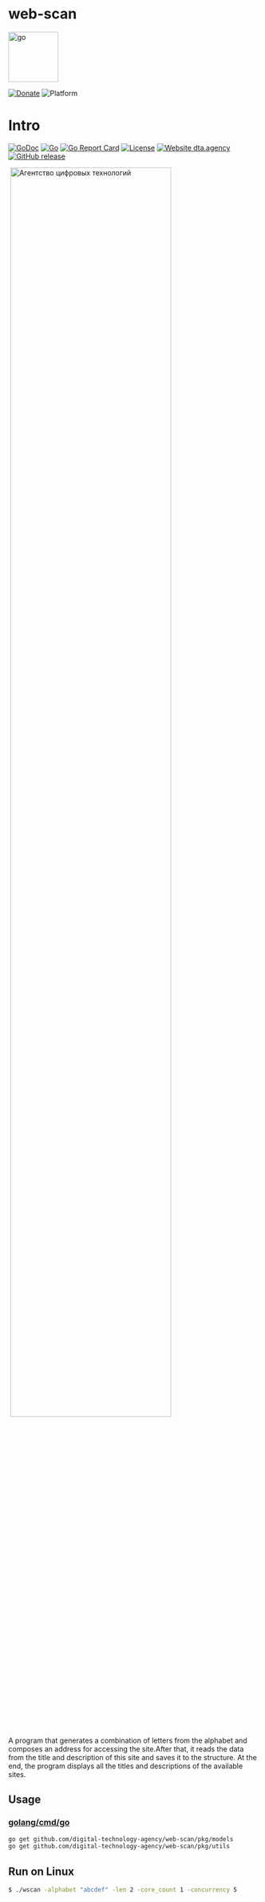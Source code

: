 # web-scan

<p><img src="https://rawcdn.githack.com/devicons/devicon/9c6bfdb9783cdfe1018666ed76adcfd3eab6fad6/icons/go/go-original.svg" alt="go" width="100" height="100"/></p>

[![Donate](https://img.shields.io/badge/Donat-For%20project-yellow)](https://www.donationalerts.com/r/dta_agency)
![Platform](https://img.shields.io/badge/platform-win%20%7C%20mac%20%7C%20linux-blue)
# Intro
[![GoDoc](https://godoc.org/github.com/digital-technology-agency/web-scan?status.svg)](https://godoc.org/github.com/digital-technology-agency/web-scan)
[![Go](https://github.com/digital-technology-agency/web-scan/actions/workflows/go.yml/badge.svg)](https://github.com/digital-technology-agency/web-scan/actions/workflows/go.yml)
[![Go Report Card](https://goreportcard.com/badge/github.com/digital-technology-agency/web-scan)](https://goreportcard.com/report/github.com/digital-technology-agency/web-scan)
[![License](http://img.shields.io/badge/Licence-MIT-brightgreen.svg)](LICENSE)
[![Website dta.agency](https://img.shields.io/website-up-down-green-red/http/shields.io.svg)](https://dta.agency)
[![GitHub release](https://img.shields.io/github/v/release/digital-technology-agency/web-scan)](https://github.com/digital-technology-agency/web-scan/releases/latest)
<p>&nbsp;<img align="center" src="https://github-readme-stats.vercel.app/api?username=digitaltechnologyagency&show_icons=true&count_private=true" alt="Агентство цифровых технологий" width="80%"/></p>

A program that generates a combination of letters from the alphabet and composes an address for accessing the site.After that, it reads the data from the title and description of this site and saves it to the structure. At the end, the program displays all the titles and descriptions of the available sites.


## Usage
### [golang/cmd/go](https://golang.org/cmd/go/)

```bash
go get github.com/digital-technology-agency/web-scan/pkg/models
go get github.com/digital-technology-agency/web-scan/pkg/utils
```

## Run on Linux

```bash
$ ./wscan -alphabet "abcdef" -len 2 -core_count 1 -concurrency 5
```
